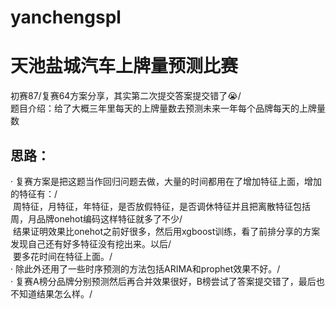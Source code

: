 # yanchengspl
  # 天池盐城汽车上牌量预测比赛
  初赛87/复赛64方案分享，其实第二次提交答案提交错了😭/<br>
  题目介绍：给了大概三年里每天的上牌量数去预测未来一年每个品牌每天的上牌量数
  ## 思路：
  · 复赛方案是把这题当作回归问题去做，大量的时间都用在了增加特征上面，增加的特征有：/<br>
    周特征，月特征，年特征，是否放假特征，是否调休特征并且把离散特征包括周，月品牌onehot编码这样特征就多了不少/<br>
    结果证明效果比onehot之前好很多，然后用xgboost训练，看了前排分享的方案发现自己还有好多特征没有挖出来。以后/<br>
    要多花时间在特征上面。/<br>
  · 除此外还用了一些时序预测的方法包括ARIMA和prophet效果不好。/<br>
  · 复赛A榜分品牌分别预测然后再合并效果很好，B榜尝试了答案提交错了，最后也不知道结果怎么样。/<br>
